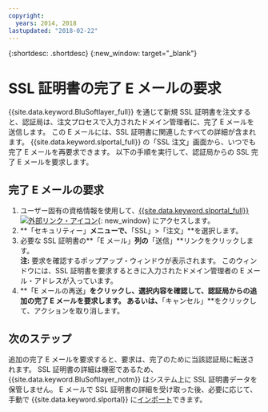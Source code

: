 ```yaml
---
copyright:
  years: 2014, 2018
lastupdated: "2018-02-22"
---
```


{:shortdesc: .shortdesc}
{:new_window: target="_blank"}

# SSL 証明書の完了 E メールの要求

{{site.data.keyword.BluSoftlayer_full}} を通じて新規 SSL 証明書を注文すると、認証局は、注文プロセスで入力されたドメイン管理者に、完了 E メールを送信します。 この E メールには、SSL 証明書に関連したすべての詳細が含まれます。 {{site.data.keyword.slportal_full}} の「SSL 注文」画面から、いつでも完了 E メールを再要求できます。 以下の手順を実行して、認証局からの SSL 完了 E メールを要求します。

## 完了 E メールの要求

1. ユーザー固有の資格情報を使用して、[{{site.data.keyword.slportal_full}} ![外部リンク・アイコン](../../icons/launch-glyph.svg "外部リンク・アイコン")](https://control.softlayer.com/){: new_window} にアクセスします。
2. **「セキュリティー」**メニューで、**「SSL」>「注文」**を選択します。
3. 必要な SSL 証明書の**「E メール」**列の**「送信」**リンクをクリックします。<br/>**注:** 要求を確認するポップアップ・ウィンドウが表示されます。 このウィンドウには、SSL 証明書を要求するときに入力されたドメイン管理者の E メール・アドレスが入っています。
4. **「E メールの再送」**をクリックし、選択内容を確認して、認証局からの追加の完了 E メールを要求します。  あるいは、**「キャンセル」**をクリックして、アクションを取り消します。

## 次のステップ

追加の完了 E メールを要求すると、要求は、完了のために当該認証局に転送されます。 SSL 証明書の詳細は機密であるため、{{site.data.keyword.BluSoftlayer_notm}} はシステム上に SSL 証明書データを保管しません。 E メールで SSL 証明書の詳細を受け取った後、必要に応じて、手動で {{site.data.keyword.slportal}} に[インポート](import-ssl-certificate.html)できます。
